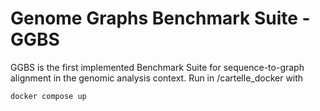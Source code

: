 # Genome Graphs Benchmark Suite - GGBS
GGBS is the first implemented Benchmark Suite for sequence-to-graph alignment in the genomic analysis context. 
Run in /cartelle_docker with 
```
docker compose up
```

